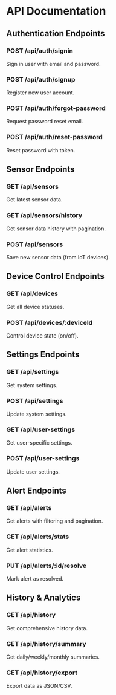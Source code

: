 # API Documentation

## Authentication Endpoints

### POST /api/auth/signin
Sign in user with email and password.

### POST /api/auth/signup  
Register new user account.

### POST /api/auth/forgot-password
Request password reset email.

### POST /api/auth/reset-password
Reset password with token.

## Sensor Endpoints

### GET /api/sensors
Get latest sensor data.

### GET /api/sensors/history
Get sensor data history with pagination.

### POST /api/sensors
Save new sensor data (from IoT devices).

## Device Control Endpoints

### GET /api/devices
Get all device statuses.

### POST /api/devices/:deviceId
Control device state (on/off).

## Settings Endpoints

### GET /api/settings
Get system settings.

### POST /api/settings
Update system settings.

### GET /api/user-settings
Get user-specific settings.

### POST /api/user-settings
Update user settings.

## Alert Endpoints

### GET /api/alerts
Get alerts with filtering and pagination.

### GET /api/alerts/stats
Get alert statistics.

### PUT /api/alerts/:id/resolve
Mark alert as resolved.

## History & Analytics

### GET /api/history
Get comprehensive history data.

### GET /api/history/summary  
Get daily/weekly/monthly summaries.

### GET /api/history/export
Export data as JSON/CSV.
